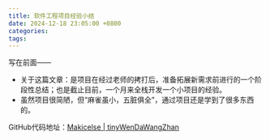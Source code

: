 ```yaml
---
title: 软件工程项目经验小结
date: 2024-12-18 23:05:00 +0800
categories: 
tags: 
---
```


写在前面——

- 关于这篇文章：是项目在经过老师的拷打后，准备拓展新需求前进行的一个阶段性总结；也是截止目前，一个月来全栈开发一个小项目的经验。
- 虽然项目很简陋，但“麻雀虽小，五脏俱全”，通过项目还是学到了很多东西的。

GitHub代码地址：[Makicelse \| tinyWenDaWangZhan](https://github.com/Makicelse/tinyWenDaWangZhan)